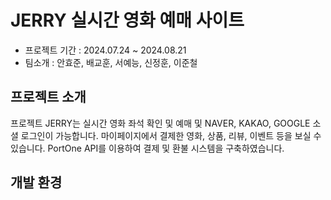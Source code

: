 # JERRY 실시간 영화 예매 사이트
- 프로젝트 기간 : 2024.07.24 ~ 2024.08.21
- 팀소개 : 안효준, 배교훈, 서예능, 신정훈, 이준철


## 프로젝트 소개
프로젝트 JERRY는 실시간 영화 좌석 확인 및 예매 및 NAVER, KAKAO, GOOGLE 소셜 로그인이 가능합니다.
마이페이지에서 결제한 영화, 상품, 리뷰, 이벤트 등을 보실 수 있습니다.
PortOne API를 이용하여 결제 및 환불 시스템을 구축하였습니다.


## 개발 환경
